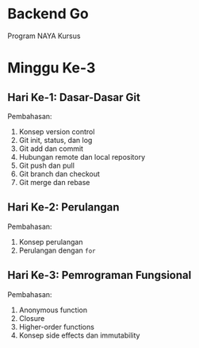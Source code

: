 # Backend Go
Program NAYA Kursus

# Minggu Ke-3
## Hari Ke-1: Dasar-Dasar Git
Pembahasan:
1. Konsep version control
2. Git init, status, dan log
3. Git add dan commit
4. Hubungan remote dan local repository
5. Git push dan pull
6. Git branch dan checkout
7. Git merge dan rebase

## Hari Ke-2: Perulangan
Pembahasan:
1. Konsep perulangan
2. Perulangan dengan `for`

## Hari Ke-3: Pemrograman Fungsional
Pembahasan:
1. Anonymous function
2. Closure
3. Higher-order functions
4. Konsep side effects dan immutability
